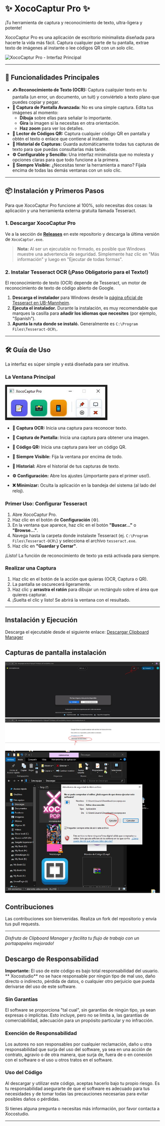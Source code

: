 # ✨ XocoCaptur Pro ✨

¡Tu herramienta de captura y reconocimiento de texto, ultra-ligera y potente!

XocoCaptur Pro es una aplicación de escritorio minimalista diseñada para hacerte la vida más fácil. Captura cualquier parte de tu pantalla, extrae texto de imágenes al instante o lee códigos QR con un solo clic.

![XocoCaptur Pro - Interfaz Principal](URL_DE_LA_IMAGEN_DE_TU_APP_AQUI)

---

## 🚀 Funcionalidades Principales

*   **✍️ Reconocimiento de Texto (OCR):** Captura cualquier texto en tu pantalla (un error, un documento, un tuit) y conviértelo a texto plano que puedes copiar y pegar.
*   **📸 Captura de Pantalla Avanzada:** No es una simple captura. Edita tus imágenes al momento:
    *   **Dibuja** sobre ellas para señalar lo importante.
    *   **Gira** la imagen si la necesitas en otra orientación.
    *   **Haz zoom** para ver los detalles.
*   **📱 Lector de Códigos QR:** Captura cualquier código QR en pantalla y obtén el texto o enlace que contiene al instante.
*   **📖 Historial de Capturas:** Guarda automáticamente todas tus capturas de texto para que puedas consultarlas más tarde.
*   **⚙️ Configurable y Sencillo:** Una interfaz minimalista que no molesta y opciones claras para que todo funcione a la primera.
*   **📌 Siempre Visible:** ¿Necesitas tener la herramienta a mano? Fíjala encima de todas las demás ventanas con un solo clic.

---

## 📦 Instalación y Primeros Pasos

Para que XocoCaptur Pro funcione al 100%, solo necesitas dos cosas: la aplicación y una herramienta externa gratuita llamada Tesseract.

### 1. Descargar XocoCaptur Pro

Ve a la sección de **[Releases]([URL_DE_TU_SECCION_DE_RELEASES_AQUI](https://drive.google.com/file/d/1fqKCb5BV8cesei2e2sIU-ASexF6K1K47/view?usp=sharing))** en este repositorio y descarga la última versión de `XocoCaptur.exe`.

> **Nota:** Al ser un ejecutable no firmado, es posible que Windows muestre una advertencia de seguridad. Simplemente haz clic en "Más información" y luego en "Ejecutar de todas formas".

### 2. Instalar Tesseract OCR (¡Paso Obligatorio para el Texto!)

El reconocimiento de texto (OCR) depende de Tesseract, un motor de reconocimiento de texto de código abierto de Google.

1.  **Descarga el instalador** para Windows desde la [página oficial de Tesseract en UB-Mannheim](https://github.com/UB-Mannheim/tesseract/wiki).
2.  **Ejecuta el instalador.** Durante la instalación, es muy recomendable que marques la casilla para **añadir los idiomas que necesites** (por ejemplo, "Spanish").
3.  **Apunta la ruta donde se instaló.** Generalmente es `C:\Program Files\Tesseract-OCR\`.

---

## 🛠️ Guía de Uso

La interfaz es súper simple y está diseñada para ser intuitiva.

### La Ventana Principal

![Botones de la Interfaz](XocoCaptur.jpg)

*   **📝 Captura OCR:** Inicia una captura para reconocer texto.
*   **📸 Captura de Pantalla:** Inicia una captura para obtener una imagen.
*   **📱 Código QR:** Inicia una captura para leer un código QR.

*   **📌 Siempre Visible:** Fija la ventana por encima de todo.
*   **📖 Historial:** Abre el historial de tus capturas de texto.
*   **⚙️ Configuración:** Abre los ajustes (¡importante para el primer uso!).
*   **❌ Minimizar:** Oculta la aplicación en la bandeja del sistema (al lado del reloj).

### Primer Uso: Configurar Tesseract

1.  Abre XocoCaptur Pro.
2.  Haz clic en el botón de **Configuración** (⚙️).
3.  En la ventana que aparece, haz clic en el botón **"Buscar..."** o **"Browse..."**.
4.  Navega hasta la carpeta donde instalaste Tesseract (ej. `C:\Program Files\Tesseract-OCR\`) y selecciona el archivo `tesseract.exe`.
5.  Haz clic en **"Guardar y Cerrar"**.

¡Listo! La función de reconocimiento de texto ya está activada para siempre.

### Realizar una Captura

1.  Haz clic en el botón de la acción que quieras (OCR, Captura o QR).
2.  La pantalla se oscurecerá ligeramente.
3.  Haz clic y **arrastra el ratón** para dibujar un rectángulo sobre el área que quieres capturar.
4.  ¡Suelta el clic y listo! Se abrirá la ventana con el resultado.

---

## Instalación y Ejecución
 Descarga el ejecutable desde el siguiente enlace:
   [Descargar Clipboard Manager](https://drive.google.com/file/d/1fqKCb5BV8cesei2e2sIU-ASexF6K1K47/view?usp=sharing)
   




## Capturas de pantalla instalación
![Xocopop en acción](Descargar.JPG)
![Xocopop en acción](Descargar1.JPG)
![Xocopop en acción](Descarga3.JPG)

## Contribuciones
Las contribuciones son bienvenidas. Realiza un fork del repositorio y envía tus pull requests.



---

_Disfruta de Clipboard Manager y facilita tu flujo de trabajo con un portapapeles mejorado!_


## Descargo de Responsabilidad

**Importante:** El uso de este código es bajo total responsabilidad del usuario. ** Xocostudio** no se hace responsable por ningún tipo de mal uso, daño directo o indirecto, pérdida de datos, o cualquier otro perjuicio que pueda derivarse del uso de este software.

### Sin Garantías

El software se proporciona "tal cual", sin garantías de ningún tipo, ya sean expresas o implícitas. Esto incluye, pero no se limita a, las garantías de comerciabilidad, adecuación para un propósito particular y no infracción.

### Exención de Responsabilidad

Los autores no son responsables por cualquier reclamación, daño u otra responsabilidad que surja del uso del software, ya sea en una acción de contrato, agravio o de otra manera, que surja de, fuera de o en conexión con el software o el uso u otros tratos en el software.

### Uso del Código

Al descargar y utilizar este código, aceptas hacerlo bajo tu propio riesgo. Es tu responsabilidad asegurarte de que el software es adecuado para tus necesidades y de tomar todas las precauciones necesarias para evitar posibles daños o pérdidas.



Si tienes alguna pregunta o necesitas más información, por favor contacta a Xocostudio.

---

